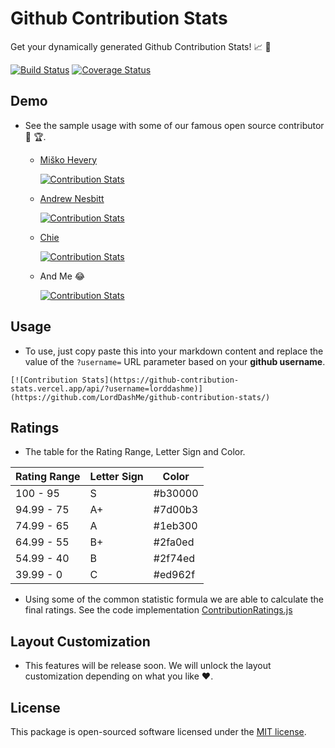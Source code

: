 # Github Contribution Stats

Get your dynamically generated Github Contribution Stats! :chart_with_upwards_trend: :calendar:

[![Build Status](https://img.shields.io/travis/LordDashMe/github-contribution-stats/master.svg?style=flat-square)](https://travis-ci.org/LordDashMe/github-contribution-stats) [![Coverage Status](https://img.shields.io/coveralls/LordDashMe/github-contribution-stats/master.svg?style=flat-square)](https://coveralls.io/github/LordDashMe/github-contribution-stats?branch=master)

## Demo

- See the sample usage with some of our famous open source contributor :tada: :trophy:.

  - [Miško Hevery](https://github.com/mhevery)

    [![Contribution Stats](https://github-contribution-stats.vercel.app/api/?username=mhevery)](https://github.com/LordDashMe/github-contribution-stats/)

  - [Andrew Nesbitt](https://github.com/andrew)

    [![Contribution Stats](https://github-contribution-stats.vercel.app/api/?username=andrew)](https://github.com/LordDashMe/github-contribution-stats/)

  - [Chie](https://github.com/chiedev)

    [![Contribution Stats](https://github-contribution-stats.vercel.app/api/?username=chiedev)](https://github.com/LordDashMe/github-contribution-stats/)

  - And Me :joy:

    [![Contribution Stats](https://github-contribution-stats.vercel.app/api/?username=lorddashme)](https://github.com/LordDashMe/github-contribution-stats/)

## Usage

- To use, just copy paste this into your markdown content and replace the value of the ```?username=``` URL parameter based on your **github username**.

```text
[![Contribution Stats](https://github-contribution-stats.vercel.app/api/?username=lorddashme)](https://github.com/LordDashMe/github-contribution-stats/)
```

## Ratings

- The table for the Rating Range, Letter Sign and Color.

| Rating Range | Letter Sign | Color |
| ---- | ---- | ---- |
| 100 - 95 | S | #b30000 |
| 94.99 - 75 | A+ | #7d00b3 |
| 74.99 - 65 | A | #1eb300 |
| 64.99 - 55 | B+ | #2fa0ed |
| 54.99 - 40 | B | #2f74ed |
| 39.99 - 0 | C | #ed962f |

- Using some of the common statistic formula we are able to calculate the final ratings. See the code implementation [ContributionRatings.js](https://github.com/LordDashMe/github-contribution-stats/blob/master/src/ContributionRatings.js#L139)

## Layout Customization

- This features will be release soon. We will unlock the layout customization depending on what you like :heart:.

## License

This package is open-sourced software licensed under the [MIT license](https://opensource.org/licenses/MIT).
